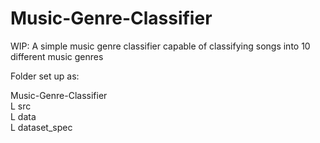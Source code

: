 # Music-Genre-Classifier
WIP: A simple music genre classifier capable of classifying songs into 10 different music genres


Folder set up as:  

Music-Genre-Classifier  
L src  
L data  
  L dataset_spec  
